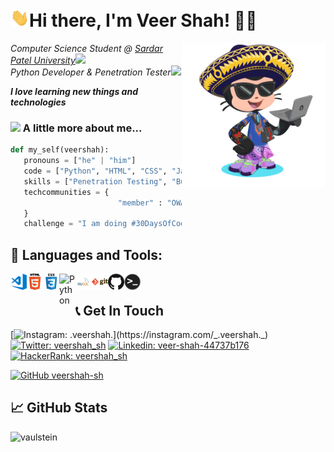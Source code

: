 # <img src="https://raw.githubusercontent.com/ABSphreak/ABSphreak/master/gifs/Hi.gif" width="30px">Hi there, I'm Veer Shah! 👨‍💻
<img align='right' src="veershah_sh.png" width="230">

<p><em>Computer Science Student @ <a href="http://www.spuvvn.edu/">Sardar Patel University</a><img src="https://media.giphy.com/media/fYSnHlufseco8Fh93Z/giphy.gif" width="30"></br>Python Developer & Penetration Tester<img src="https://media.giphy.com/media/WUlplcMpOCEmTGBtBW/giphy.gif" width="30"> 
</em></p>
<em><b>I love learning new things and technologies</b></em>


### <img src="https://media.giphy.com/media/VgCDAzcKvsR6OM0uWg/giphy.gif" width="50"> A little more about me...  

```python
def my_self(veershah):
   pronouns = ["he" | "him"]
   code = ["Python", "HTML", "CSS", "Java", "Bash", "C", "C++"]
   skills = ["Penetration Testing", "Bug Bounty", "Cyber Security", "Web Development", "Web App Testing"]
   techcommunities = {
                        "member" : "OWASP Ahmedabad"
   }
   challenge = "I am doing #30DaysOfCode by Hacker Rank focused on python"
```


## 🧰 Languages and Tools:

[<img align="left" alt="Visual Studio Code" width="26px" src="https://raw.githubusercontent.com/github/explore/80688e429a7d4ef2fca1e82350fe8e3517d3494d/topics/visual-studio-code/visual-studio-code.png" />]()
[<img align="left" alt="HTML5" width="26px" src="https://raw.githubusercontent.com/github/explore/80688e429a7d4ef2fca1e82350fe8e3517d3494d/topics/html/html.png" />]()
[<img align="left" alt="CSS3" width="26px" src="https://raw.githubusercontent.com/github/explore/80688e429a7d4ef2fca1e82350fe8e3517d3494d/topics/css/css.png" />]()
[<img align="left" alt="Python" width="26px" src="https://github.com/abranhe/programming-languages-logos/blob/master/src/python/python_128x128.png" />]()
[<img align="left" alt="MySQL" width="26px" src="https://raw.githubusercontent.com/github/explore/80688e429a7d4ef2fca1e82350fe8e3517d3494d/topics/mysql/mysql.png" />]()
[<img align="left" alt="Git" width="26px" src="https://raw.githubusercontent.com/github/explore/80688e429a7d4ef2fca1e82350fe8e3517d3494d/topics/git/git.png" />]()
[<img align="left" alt="GitHub" width="26px" src="https://raw.githubusercontent.com/github/explore/78df643247d429f6cc873026c0622819ad797942/topics/github/github.png" />]()
[<img align="left" alt="HTML5" width="26px" src="https://raw.githubusercontent.com/github/explore/80688e429a7d4ef2fca1e82350fe8e3517d3494d/topics/terminal/terminal.png" />]()
<br />


## 📞 Get In Touch 

[![Instagram: _.veershah._](https://img.shields.io/badge/Instagram-E4405F?style=for-the-badge&logo=instagram&logoColor=white&link=https://instagram.com/_.veershah._)](https://instagram.com/_.veershah._)
[![Twitter: veershah_sh](https://img.shields.io/badge/Twitter-1DA1F2?style=for-the-badge&logo=twitter&logoColor=white&link=https://twitter.com/veershah_sh)](https://twitter.com/veershah_sh)
[![Linkedin: veer-shah-44737b176](https://img.shields.io/badge/LinkedIn-0077B5?style=for-the-badge&logo=linkedin&logoColor=white)](https://www.linkedin.com/in/veer-shah-44737b176/)
[![HackerRank: veershah_sh](https://img.shields.io/badge/-Hackerrank-2EC866?style=for-the-badge&logo=HackerRank&logoColor=white)](https://www.hackerrank.com/veershah_sh?hr_r=1)

[![GitHub veershah-sh](https://img.shields.io/github/followers/thaiane?label=follow&style=social)](https://github.com/veershah-sh)


## &#x1f4c8; GitHub Stats
<p align="left"><img align="left" src="https://github-readme-stats.vercel.app/api/top-langs/?username=veershah-sh&theme=blue-green&show_icons=true&locale=en&layout=compact&theme=radical" alt="vaulstein" /></p><br />
<img align="right" margin-top="20px" alt="" width="150px" src="http://ForTheBadge.com/images/badges/built-with-love.svg"/>


<!--
**veershah-sh/veershah-sh** is a ✨ _special_ ✨ repository because its `README.md` (this file) appears on your GitHub profile.

Here are some ideas to get you started:

- 🔭 I’m currently working on ...
- 🌱 I’m currently learning ...
- 👯 I’m looking to collaborate on ...
- 🤔 I’m looking for help with ...
- 💬 Ask me about ...
- 📫 How to reach me: ...
- 😄 Pronouns: ...
- ⚡ Fun fact: ...
-->
